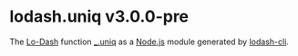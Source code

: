 # lodash.uniq v3.0.0-pre

The [Lo-Dash](https://lodash.com/) function [_.uniq](http://lodash.com/docs#uniq) as a [Node.js](http://nodejs.org/) module generated by [lodash-cli](https://www.npmjs.com/package/lodash-cli).
